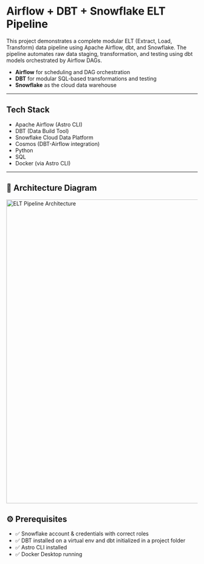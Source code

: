 # Airflow + DBT + Snowflake ELT Pipeline

This project demonstrates a complete modular ELT (Extract, Load, Transform) data pipeline using Apache Airflow, dbt, and Snowflake. The pipeline automates raw data staging, transformation, and testing using dbt models orchestrated by Airflow DAGs.
- **Airflow** for scheduling and DAG orchestration
- **DBT** for modular SQL-based transformations and testing
- **Snowflake** as the cloud data warehouse
---
## Tech Stack

- Apache Airflow (Astro CLI)
- DBT (Data Build Tool)
- Snowflake Cloud Data Platform
- Cosmos (DBT-Airflow integration)
- Python
- SQL 
- Docker (via Astro CLI)

---

## 🧭 Architecture Diagram
<img width="1000" height="800" alt="ELT Pipeline Architecture" src="https://github.com/user-attachments/assets/850643bf-c0fc-4e8f-a9da-1f4b14a0b78b" />

## ⚙️ Prerequisites
- ✅ Snowflake account & credentials with correct roles
- ✅ DBT installed on a virtual env and dbt initialized in a project folder
- ✅ Astro CLI installed
- ✅ Docker Desktop running


